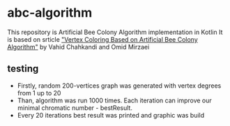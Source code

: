 # abc-algorithm
This repository is Artificial Bee Colony Algorithm implementation in Kotlin
It is based on srticle ["Vertex Coloring Based on Artificial Bee Colony Algorithm"](https://omirzaei.github.io/assets/pdf/C2.pdf) by Vahid Chahkandi and Omid Mirzaei 

## testing
- Firstly, random 200-vertices graph was generated with vertex degrees from 1 up to 20
- Than, algorithm was run 1000 times. Each iteration can improve our minimal chromatic number - bestResult.
- Every 20 iterations best result was printed and graphic was build
